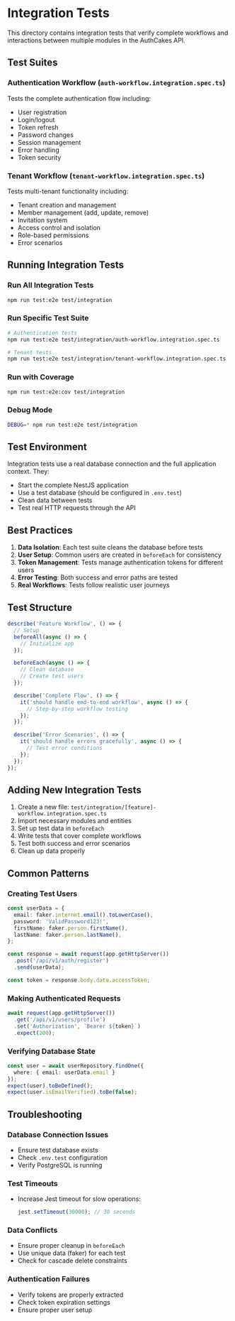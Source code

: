 # Integration Tests

This directory contains integration tests that verify complete workflows and interactions between multiple modules in the AuthCakes API.

## Test Suites

### Authentication Workflow (`auth-workflow.integration.spec.ts`)
Tests the complete authentication flow including:
- User registration
- Login/logout
- Token refresh
- Password changes
- Session management
- Error handling
- Token security

### Tenant Workflow (`tenant-workflow.integration.spec.ts`)
Tests multi-tenant functionality including:
- Tenant creation and management
- Member management (add, update, remove)
- Invitation system
- Access control and isolation
- Role-based permissions
- Error scenarios

## Running Integration Tests

### Run All Integration Tests
```bash
npm run test:e2e test/integration
```

### Run Specific Test Suite
```bash
# Authentication tests
npm run test:e2e test/integration/auth-workflow.integration.spec.ts

# Tenant tests
npm run test:e2e test/integration/tenant-workflow.integration.spec.ts
```

### Run with Coverage
```bash
npm run test:e2e:cov test/integration
```

### Debug Mode
```bash
DEBUG=* npm run test:e2e test/integration
```

## Test Environment

Integration tests use a real database connection and the full application context. They:
- Start the complete NestJS application
- Use a test database (should be configured in `.env.test`)
- Clean data between tests
- Test real HTTP requests through the API

## Best Practices

1. **Data Isolation**: Each test suite cleans the database before tests
2. **User Setup**: Common users are created in `beforeEach` for consistency
3. **Token Management**: Tests manage authentication tokens for different users
4. **Error Testing**: Both success and error paths are tested
5. **Real Workflows**: Tests follow realistic user journeys

## Test Structure

```typescript
describe('Feature Workflow', () => {
  // Setup
  beforeAll(async () => {
    // Initialize app
  });

  beforeEach(async () => {
    // Clean database
    // Create test users
  });

  describe('Complete Flow', () => {
    it('should handle end-to-end workflow', async () => {
      // Step-by-step workflow testing
    });
  });

  describe('Error Scenarios', () => {
    it('should handle errors gracefully', async () => {
      // Test error conditions
    });
  });
});
```

## Adding New Integration Tests

1. Create a new file: `test/integration/[feature]-workflow.integration.spec.ts`
2. Import necessary modules and entities
3. Set up test data in `beforeEach`
4. Write tests that cover complete workflows
5. Test both success and error scenarios
6. Clean up data properly

## Common Patterns

### Creating Test Users
```typescript
const userData = {
  email: faker.internet.email().toLowerCase(),
  password: 'ValidPassword123!',
  firstName: faker.person.firstName(),
  lastName: faker.person.lastName(),
};

const response = await request(app.getHttpServer())
  .post('/api/v1/auth/register')
  .send(userData);

const token = response.body.data.accessToken;
```

### Making Authenticated Requests
```typescript
await request(app.getHttpServer())
  .get('/api/v1/users/profile')
  .set('Authorization', `Bearer ${token}`)
  .expect(200);
```

### Verifying Database State
```typescript
const user = await userRepository.findOne({
  where: { email: userData.email }
});
expect(user).toBeDefined();
expect(user.isEmailVerified).toBe(false);
```

## Troubleshooting

### Database Connection Issues
- Ensure test database exists
- Check `.env.test` configuration
- Verify PostgreSQL is running

### Test Timeouts
- Increase Jest timeout for slow operations:
  ```typescript
  jest.setTimeout(30000); // 30 seconds
  ```

### Data Conflicts
- Ensure proper cleanup in `beforeEach`
- Use unique data (faker) for each test
- Check for cascade delete constraints

### Authentication Failures
- Verify tokens are properly extracted
- Check token expiration settings
- Ensure proper user setup